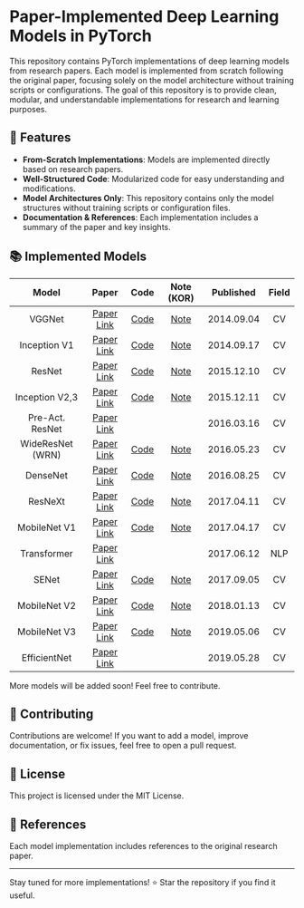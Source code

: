# Paper-Implemented Deep Learning Models in PyTorch

This repository contains PyTorch implementations of deep learning models from research papers. Each model is implemented from scratch following the original paper, focusing solely on the model architecture without training scripts or configurations. The goal of this repository is to provide clean, modular, and understandable implementations for research and learning purposes.

## 📌 Features
- **From-Scratch Implementations**: Models are implemented directly based on research papers.
- **Well-Structured Code**: Modularized code for easy understanding and modifications.
- **Model Architectures Only**: This repository contains only the model structures without training scripts or configuration files.
- **Documentation & References**: Each implementation includes a summary of the paper and key insights.

## 📚 Implemented Models
| Model | Paper | Code | Note (KOR) | Published | Field |
|:--------:|:--------:|:--------:|:--------:|:--------:|:--------:|
| VGGNet | [Paper Link](https://arxiv.org/abs/1409.1556) | [Code](https://github.com/minseoc03/DL_paper_review/blob/main/Computer%20Vision/VGGNet.py) | [Note](https://minseoc03.notion.site/VGGNet-1556a507bae980ac9876d2b9f6a677c8)| 2014.09.04 | CV
| Inception V1 | [Paper Link](https://arxiv.org/abs/1409.4842) | [Code](https://github.com/minseoc03/DL_paper_review/blob/main/Computer%20Vision/Inception_v1.py) | [Note](https://minseoc03.notion.site/Inception-V1-1586a507bae980edafcef39af08b1e0d)| 2014.09.17 | CV
| ResNet | [Paper Link](https://arxiv.org/abs/1512.03385) | [Code](https://github.com/minseoc03/DL_paper_review/blob/main/Computer%20Vision/ResNet.py) | [Note](https://minseoc03.notion.site/ResNet-15d6a507bae9809a8e69d86ba4939968)| 2015.12.10 | CV
| Inception V2,3 | [Paper Link](https://arxiv.org/abs/1512.00567) | [Code](https://github.com/minseoc03/DL_paper_review/blob/main/Computer%20Vision/Inception_v3.py) | [Note](https://minseoc03.notion.site/Inception-V2-V3-1646a507bae98084b186dfa19eaded5b)| 2015.12.11 | CV
| Pre-Act. ResNet | [Paper Link](https://arxiv.org/abs/1603.05027) | | | 2016.03.16 | CV
| WideResNet (WRN) | [Paper Link](https://arxiv.org/abs/1605.07146) | [Code](https://github.com/minseoc03/DL_paper_review/blob/main/Computer%20Vision/WideResNet.py) | [Note](https://minseoc03.notion.site/WideResNet-WRN-1666a507bae98087a0bcf7e9a44cc47d) | 2016.05.23 | CV
| DenseNet | [Paper Link](https://arxiv.org/abs/1608.06993) | [Code](https://github.com/minseoc03/DL_paper_review/blob/main/Computer%20Vision/DenseNet.py) | [Note](https://minseoc03.notion.site/DenseNet-16c6a507bae98015a0cae094e93f7bd0) | 2016.08.25 | CV
| ResNeXt | [Paper Link](https://arxiv.org/abs/1611.05431) | [Code](https://github.com/minseoc03/DL_paper_review/blob/main/Computer%20Vision/ResNeXt.py) | [Note](https://minseoc03.notion.site/ResNeXt-16b6a507bae9804ba9caf5b1c8fc7bbc) | 2017.04.11 | CV
| MobileNet V1 | [Paper Link](https://arxiv.org/abs/1704.04861) | [Code](https://github.com/minseoc03/DL_paper_review/blob/main/Computer%20Vision/MobileNet_v1.py) | [Note](https://minseoc03.notion.site/MobileNet-V1-16c6a507bae98090833cead1f69d3341) | 2017.04.17 | CV
| Transformer | [Paper Link](https://arxiv.org/abs/1706.03762) | | | 2017.06.12 | NLP
| SENet | [Paper Link](https://arxiv.org/abs/1709.01507) | [Code](https://github.com/minseoc03/DL_paper_review/blob/main/Computer%20Vision/SENet.py) | [Note](https://minseoc03.notion.site/SENet-16c6a507bae98024964bd23bd46087d9) | 2017.09.05 | CV
| MobileNet V2 | [Paper Link](https://arxiv.org/abs/1801.04381) | [Code](https://github.com/minseoc03/DL_paper_review/blob/main/Computer%20Vision/MobileNet_v2.py) | [Note](https://minseoc03.notion.site/MobileNet-V2-16c6a507bae980eb9f2cc23c2be4fe76) | 2018.01.13 | CV
| MobileNet V3 | [Paper Link](https://arxiv.org/abs/1905.02244) | [Code](https://github.com/minseoc03/DL_paper_review/blob/main/Computer%20Vision/MobileNet_v3.py) | [Note](https://minseoc03.notion.site/MobileNet-V3-16c6a507bae980a1b55cdc6ad1c4256c) | 2019.05.06 | CV
| EfficientNet | [Paper Link](https://arxiv.org/abs/1905.11946) | | | 2019.05.28 | CV

More models will be added soon! Feel free to contribute.

## 📄 Contributing
Contributions are welcome! If you want to add a model, improve documentation, or fix issues, feel free to open a pull request.

## 📜 License
This project is licensed under the MIT License.

## 🔗 References
Each model implementation includes references to the original research paper.

---
Stay tuned for more implementations! ⭐ Star the repository if you find it useful.

